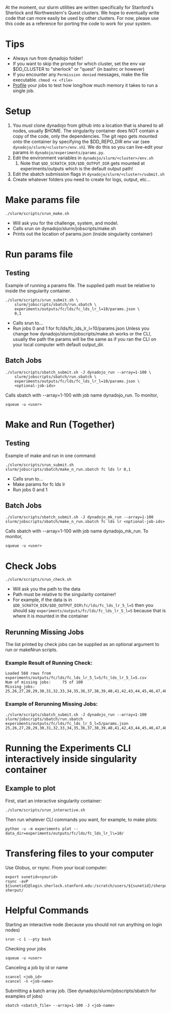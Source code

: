 At the moment, our slurm utilities are written specifically for Stanford's Sherlock and Northwestern's Quest clusters. We hope to eventually write code that can more easily be used by other clusters. For now, please use this code as a reference for porting the code to work for your system. 

# Tips
- Always run from dynadojo folder!
- If you want to skip the prompt for which cluster, set the env var $DD_CLUSTER to "sherlock" or "quest" (in bashrc or however)
- If you encounter any `Permission denied` messages, make the file executable. `chmod +x <file>`
- [Profile](https://services.northwestern.edu/TDClient/30/Portal/KB/ArticleDet?ID=1964#section-required-memory) your jobs to test how long/how much memory it takes to run a single job. 

# Setup
1. You *must* clone dynadojo from github into a location that is shared to all nodes, usually $HOME. The singularity container does NOT contain a copy of the code, only the dependencies. The git repo gets mounted onto the container by specifying the $DD_REPO_DIR env var (see `dynadojo/slurm/<cluster>/env.sh`). We do this so you can live-edit your params in `dynadojo/experiments/params.py`.
2. Edit the environment variables in `dynadojo/slurm/<cluster>/env.sh`
    1. Note that `$DD_SCRATCH_DIR/$DD_OUTPUT_DIR` gets mounted at experiments/outputs which is the default output path!
3. Edit the sbatch submission flags in `dynadojo/slurm/<cluster>/submit.sh`
4. Create whatever folders you need to create for logs, output, etc...


# Make params file 
```
./slurm/scripts/srun_make.sh
```
- Will ask you for the challenge, system, and model.
- Calls srun on dynadojo/slurm/jobscripts/make.sh
- Prints out the location of params.json (inside singularity container)

# Run params file
## Testing
Example of running a params file. The supplied path must be relative to inside the singularity container. 
```
./slurm/scripts/srun_submit.sh \
    slurm/jobscripts/sbatch/run.sbatch \
    experiments/outputs/fc/lds/fc_lds_lr_l=10/params.json \
    0,1
```
- Calls srun to...
- Run jobs 0 and 1 for fc/lds/fc_lds_lr_l=10/params.json
Unless you change how dynadojo/slurm/jobscripts/make.sh works or the CLI, usually the path the params will be the same as if you ran the CLI on your local computer with default output_dir. 

## Batch Jobs
```
./slurm/scripts/sbatch_submit.sh -J dynadojo_run --array=1-100 \
    slurm/jobscripts/sbatch/run.sbatch \
    experiments/outputs/fc/lds/fc_lds_lr_l=10/params.json \
    <optional-job-ids>
```
Calls sbatch with --array=1-100 with job name dynadojo_run. To monitor,
```
squeue -u <user>
```


# Make and Run (Together)
## Testing
Example of make and run in one command:
```
./slurm/scripts/srun_submit.sh slurm/jobscripts/sbatch/make_n_run.sbatch fc lds lr 0,1
```
- Calls srun to...
- Make params for fc lds lr
- Run jobs 0 and 1

## Batch Jobs
```
./slurm/scripts/sbatch_submit.sh -J dynadojo_mk_run --array=1-100 slurm/jobscripts/sbatch/make_n_run.sbatch fc lds lr <optional-job-ids>
```
Calls sbatch with --array=1-100 with job name dynadojo_mk_run. To monitor,
```
squeue -u <user>
```

# Check Jobs
```
./slurm/scripts/srun_check.sh 
```
- Will ask you the path to the data
- Path must be relative to the singularity container!
- For example, if the data is in `$DD_SCRATCH_DIR/$DD_OUTPUT_DIR\fc/lds/fc_lds_lr_5_l=5` then you should say `experiments/outputs/fc/lds/fc_lds_lr_5_l=5` because that is where it is mounted in the container

## Rerunning Missing Jobs
The list printed by check jobs can be supplied as an optional argument to run or makeNrun scripts. 

### Example Result of Running Check:
```
Loaded 560 rows from experiments/outputs/fc/lds/fc_lds_lr_5_l=5/fc_lds_lr_5_l=5.csv
Num of missing jobs:     75 of 100
Missing jobs: 
25,26,27,28,29,30,31,32,33,34,35,36,37,38,39,40,41,42,43,44,45,46,47,48,49,50,51,52,53,54,55,56,57,58,59,60,61,62,63,64,65,66,67,68,69,70,71,72,73,74,75,76,77,78,79,80,81,82,83,84,85,86,87,88,89,90,91,92,93,94,95,96,97,98,99
```

### Example of Rerunning Missing Jobs:
```
./slurm/scripts/sbatch_submit.sh -J dynadojo_run --array=1-100 slurm/jobscripts/sbatch/run.sbatch experiments/outputs/fc/lds/fc_lds_lr_5_l=5/params.json 25,26,27,28,29,30,31,32,33,34,35,36,37,38,39,40,41,42,43,44,45,46,47,48,49,50,51,52,53,54,55,56,57,58,59,60,61,62,63,64,65,66,67,68,69,70,71,72,73,74,75,76,77,78,79,80,81,82,83,84,85,86,87,88,89,90,91,92,93,94,95,96,97,98,99
```

# Running the Experiments CLI interactively inside singularity container

## Example to plot
First, start an interactive singularity container:
```
./slurm/scripts/srun_interactive.sh
```
Then run whatever CLI commands you want, for example, to make plots:
```
python -u -m experiments plot --data_dir=experiments/outputs/fc/lds/fc_lds_lr_l\=10/
```

# Transfering files to your computer
Use Globus, or rsync. From your local computer:
```
export sunetid=<yourid>
rsync -avP ${sunetid}@login.sherlock.stanford.edu:/scratch/users/${sunetid}/sherput sherput/
```

# Helpful Commands
Starting an interactive node (because you should not run anything on login nodes)
```
srun -c 1 --pty bash
```
Checking your jobs
```
squeue -u <user>
```
Canceling a job by id or name
```
scancel <job_id>
scancel -n <job-name>
```
Submitting a batch array job. (See dynadojo/slurm/jobscripts/sbatch for examples of jobs)
```
sbatch <sbatch_file> --array=1-100 -J <job-name>
```



